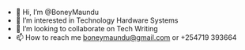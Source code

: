 - 👋 Hi, I’m @BoneyMaundu
- 👀 I’m interested in Technology Hardware Systems
- 💞️ I’m looking to collaborate on Tech Writing
- 📫 How to reach me boneymaundu@gmail.com or +254719 393664

<!---
BoneyMaundu/BoneyMaundu is a ✨ special ✨ repository because its `README.md` (this file) appears on your GitHub profile.
You can click the Preview link to take a look at your changes.
--->

